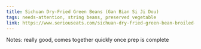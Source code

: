 ```yaml
---
title: Sichuan Dry-Fried Green Beans (Gan Bian Si Ji Dou)
tags: needs-attention, string beans, preserved vegetable
link: https://www.seriouseats.com/sichuan-dry-fried-green-bean-broiled-food-lab-recipe
---
```

Notes: really good, comes together quickly once prep is complete

